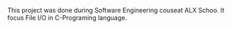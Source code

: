 This project was done during Software Engineering couseat ALX Schoo. It focus File I/O in 	C-Programing language.
